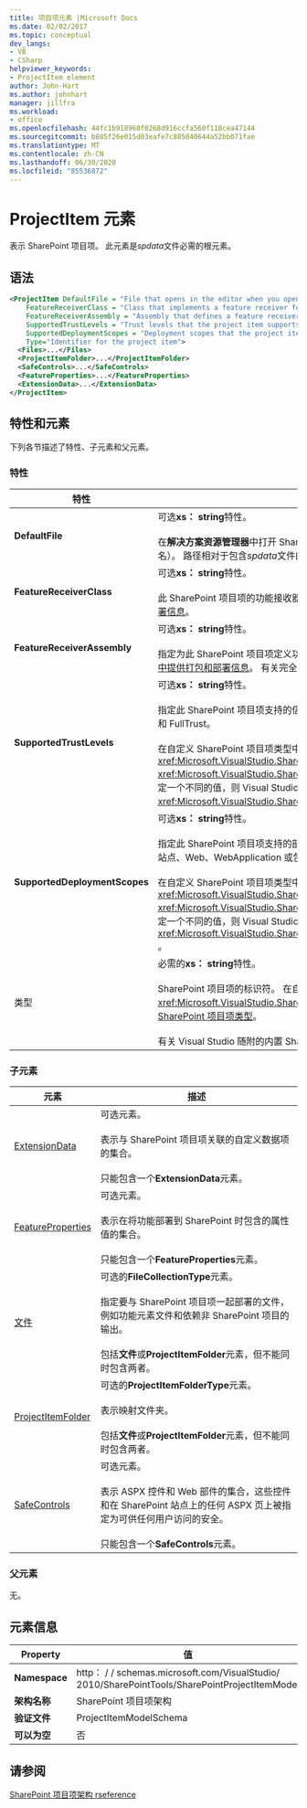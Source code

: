 ```yaml
---
title: 项目项元素 |Microsoft Docs
ms.date: 02/02/2017
ms.topic: conceptual
dev_langs:
- VB
- CSharp
helpviewer_keywords:
- ProjectItem element
author: John-Hart
ms.author: johnhart
manager: jillfra
ms.workload:
- office
ms.openlocfilehash: 44fc1b918960f0268d916ccfa560f118cea47144
ms.sourcegitcommit: b885f26e015d03eafe7c885040644a52bb071fae
ms.translationtype: MT
ms.contentlocale: zh-CN
ms.lasthandoff: 06/30/2020
ms.locfileid: "85536872"
---
```

# <a name="projectitem-element"></a>ProjectItem 元素
  表示 SharePoint 项目项。 此元素是*spdata*文件必需的根元素。

## <a name="syntax"></a>语法

```xml
<ProjectItem DefaultFile = "File that opens in the editor when you open the project item"
    FeatureReceiverClass = "Class that implements a feature receiver for the project item"
    FeatureReceiverAssembly = "Assembly that defines a feature receiver for the project item"
    SupportedTrustLevels = "Trust levels that the project item supports"
    SupportedDeploymentScopes = "Deployment scopes that the project item supports"
    Type="Identifier for the project item">
  <Files>...</Files>
  <ProjectItemFolder>...</ProjectItemFolder>
  <SafeControls>...</SafeControls>
  <FeatureProperties>...</FeatureProperties>
  <ExtensionData>...</ExtensionData>
</ProjectItem>
```

## <a name="attributes-and-elements"></a>特性和元素
 下列各节描述了特性、子元素和父元素。

### <a name="attributes"></a>特性

|特性|说明|
|---------------|-----------------|
|**DefaultFile**|可选**xs： string**特性。<br /><br /> 在**解决方案资源管理器**中打开 SharePoint 项目项时，将在 Visual Studio 编辑器中打开的文件的相对路径（包括文件名）。 路径相对于包含*spdata*文件的文件夹。|
|**FeatureReceiverClass**|可选**xs： string**特性。<br /><br /> 此 SharePoint 项目项的功能接收器类的完全限定名称。 有关功能接收器的详细信息，请参阅[在项目项中提供打包和部署信息](../sharepoint/providing-packaging-and-deployment-information-in-project-items.md)。|
|**FeatureReceiverAssembly**|可选**xs： string**特性。<br /><br /> 指定为此 SharePoint 项目项定义功能接收器的程序集的完全限定名称。 有关功能接收器的详细信息，请参阅[在项目项中提供打包和部署信息](../sharepoint/providing-packaging-and-deployment-information-in-project-items.md)。 有关完全限定的程序集名称的详细信息，请参阅[程序集名称](/dotnet/framework/app-domains/assembly-names)。|
|**SupportedTrustLevels**|可选**xs： string**特性。<br /><br /> 指定此 SharePoint 项目项支持的信任级别。 此值可以为以下字符串之一：沙盒、FullTrust 或 All。 值 All 同时指定沙盒和 FullTrust。<br /><br /> 在自定义 SharePoint 项目项类型中，此特性的值对应于你在实现方法时分配给该属性的值 <xref:Microsoft.VisualStudio.SharePoint.ISharePointProjectItemTypeDefinition.SupportedTrustLevels%2A> <xref:Microsoft.VisualStudio.SharePoint.ISharePointProjectItemTypeProvider.InitializeType%2A> 。 如果为此属性指定一个不同的值，则 Visual Studio 将覆盖值，以便它指定在属性中指定的相同信任级别 <xref:Microsoft.VisualStudio.SharePoint.ISharePointProjectItemTypeDefinition.SupportedTrustLevels%2A> 。|
|**SupportedDeploymentScopes**|可选**xs： string**特性。<br /><br /> 指定此 SharePoint 项目项支持的部署范围。 此值是一个以逗号分隔的字符串，其中包含一个或多个以下字符串：场、站点、Web、WebApplication 或包。 例如：`Web, Site`<br /><br /> 在自定义 SharePoint 项目项类型中，此特性的值对应于你在实现方法时分配给该属性的值 <xref:Microsoft.VisualStudio.SharePoint.ISharePointProjectItemTypeDefinition.SupportedDeploymentScopes%2A> <xref:Microsoft.VisualStudio.SharePoint.ISharePointProjectItemTypeProvider.InitializeType%2A> 。 如果为此属性指定一个不同的值，则 Visual Studio 将覆盖值，以便它指定在属性中指定的相同信任级别 <xref:Microsoft.VisualStudio.SharePoint.ISharePointProjectItemTypeDefinition.SupportedDeploymentScopes%2A> 。|
|类型|必需的**xs： string**特性。<br /><br /> SharePoint 项目项的标识符。 在自定义 SharePoint 项目项类型中，标识符是传递到的字符串 <xref:Microsoft.VisualStudio.SharePoint.SharePointProjectItemTypeAttribute> 。 有关详细信息，请参阅[如何：定义 SharePoint 项目项类型](../sharepoint/how-to-define-a-sharepoint-project-item-type.md)。<br /><br /> 有关 Visual Studio 随附的内置 SharePoint 项目项的标识符列表，请参阅[扩展 sharepoint 项目项](../sharepoint/extending-sharepoint-project-items.md)。|

### <a name="child-elements"></a>子元素

|元素|描述|
|-------------|-----------------|
|[ExtensionData](../sharepoint/extensiondata-element.md)|可选元素。<br /><br /> 表示与 SharePoint 项目项关联的自定义数据项的集合。<br /><br /> 只能包含一个**ExtensionData**元素。|
|[FeatureProperties](../sharepoint/featureproperties-element.md)|可选元素。<br /><br /> 表示在将功能部署到 SharePoint 时包含的属性值的集合。<br /><br /> 只能包含一个**FeatureProperties**元素。|
|[文件](../sharepoint/files-element.md)|可选的**FileCollectionType**元素。<br /><br /> 指定要与 SharePoint 项目项一起部署的文件，例如功能元素文件和依赖非 SharePoint 项目的输出。<br /><br /> 包括**文件**或**ProjectItemFolder**元素，但不能同时包含两者。|
|[ProjectItemFolder](../sharepoint/projectitemfolder-element.md)|可选的**ProjectItemFolderType**元素。<br /><br /> 表示映射文件夹。<br /><br /> 包括**文件**或**ProjectItemFolder**元素，但不能同时包含两者。|
|[SafeControls](../sharepoint/safecontrols-element.md)|可选元素。<br /><br /> 表示 ASPX 控件和 Web 部件的集合，这些控件和在 SharePoint 站点上的任何 ASPX 页上被指定为可供任何用户访问的安全。<br /><br /> 只能包含一个**SafeControls**元素。|

### <a name="parent-elements"></a>父元素
 无。

## <a name="element-information"></a>元素信息

|Property|值|
|-|-|
|**Namespace**|http： \/ \/ schemas.microsoft.com/VisualStudio/<br>2010/SharePointTools/SharePointProjectItemModel|
|**架构名称**|SharePoint 项目项架构|
|**验证文件**|ProjectItemModelSchema|
|**可以为空**|否|

## <a name="see-also"></a>请参阅
[SharePoint 项目项架构 rseference](../sharepoint/sharepoint-project-item-schema-reference.md)
